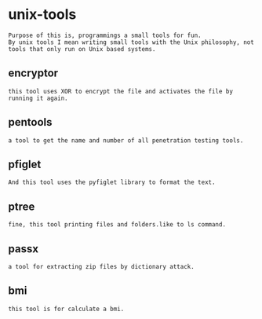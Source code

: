 # unix-tools

	Purpose of this is, programmings a small tools for fun.
	By unix tools I mean writing small tools with the Unix philosophy, not tools that only run on Unix based systems.

## encryptor 

	this tool uses XOR to encrypt the file and activates the file by running it again.
	
## pentools

	a tool to get the name and number of all penetration testing tools.
        
## pfiglet

	And this tool uses the pyfiglet library to format the text.

## ptree

	fine, this tool printing files and folders.like to ls command.

## passx

	a tool for extracting zip files by dictionary attack.

## bmi

	this tool is for calculate a bmi.
